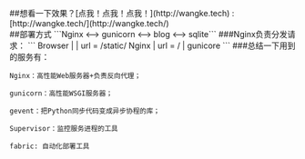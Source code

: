 <br>
##想看一下效果？[点我！点我！点我！](http://wangke.tech) :[http://wangke.tech/](http://wangke.tech/)
<br>
##部署方式
   ```Nginx <--> gunicorn <--> blog <--> sqlite```
###Nginx负责分发请求：
   ```
        Browser
           |
           |  url = /static/
         Nginx
           |  url = /
           |
        gunicore
   ```
###总结一下用到的服务有：

   ```
   Nginx：高性能Web服务器+负责反向代理；

   gunicorn：高性能WSGI服务器；

   gevent：把Python同步代码变成异步协程的库；

   Supervisor：监控服务进程的工具
   
   fabric: 自动化部署工具
   ```
